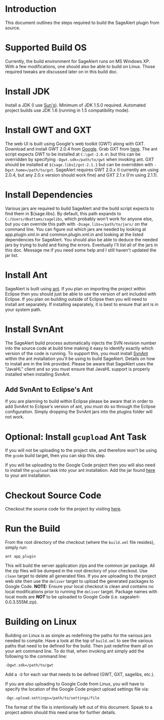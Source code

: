 

# Introduction #

This document outlines the steps required to build the SageAlert plugin from source.

# Supported Build OS #

Currently, the build environment for SageAlert runs on MS Windows XP.  With a few modifications, one should also be able to build on Linux.  Those required tweaks are discussed later on in this build doc.

# Install JDK #

Install a JDK (I use [Sun's](http://java.sun.com)).  Minimum of JDK 1.5.0 required.  Automated project builds use JDK 1.6 (running in 1.5 compatibility mode).

# Install GWT and GXT #

The web UI is built using Google's web toolkit (GWT) along with GXT.  Download and install GWT 2.0.4 from [Google](http://code.google.com/webtoolkit/).  Grab GXT from [here](http://www.sencha.com/products/gwt/).  The ant script expects GWT to be installed at `C:\gwt-2.0.4\` but this can be overridden by specifying `-Dgwt.sdk=/path/to/gwt` when invoking ant.  GXT should be installed at `${sage.libs}/gxt-2.1.1` but can be overridden with `-Dgxt.home=/path/to/gxt`.  SageAlert requires GWT 2.0.x (I currently am using 2.0.4, but any 2.0.x version should work fine) and GXT 2.1.x (I'm using 2.1.1).

# Install Dependencies #

Various jars are required to build SageAlert and the build script expects to find them in ${sage.libs}.  By default, this path expands to `C:/Users/dbattams/sagelibs`, which probably won't work for anyone else, but you can override this path with `-Dsage.libs=/path/to/jars/` on the command line.  You can figure out which jars are needed by looking at app.plugin.xml.in and common.plugin.xml.in and looking at the listed dependencies for SageAlert.  You should also be able to deduce the needed jars by trying to build and fixing the errors.  Eventually I'll list all of the jars in this doc.  Message me if you need some help and I still haven't updated the jar list.

# Install Ant #

SageAlert is built using [ant](http://ant.apache.org).  If you plan on importing the project within Eclipse then you should just be able to use the version of ant included with Eclipse.  If you plan on building outside of Eclipse then you will need to install ant separately.  If installing separately, it is best to ensure that ant is in your system path.

# Install SvnAnt #

The SageAlert build process automatically injects the SVN revision number into the source code at build time making it easy to identify exactly which version of the code is running.  To support this, you must install [SvnAnt](http://subclipse.tigris.org/svnant.html) within the ant installation you'll be using to build SageAlert.  Details on how to install are in the link provided.  Please be aware that SageAlert uses the "JavaHL" client and so you must ensure that JavaHL support is properly installed when installing SvnAnt.

## Add SvnAnt to Eclipse's Ant ##

If you are planning to build within Eclipse please be aware that in order to add SvnAnt to Eclipse's version of ant, you must do so through the Eclipse configuration.  Simply dropping the SvnAnt jars into the plugins folder will not work.

# Optional: Install `gcupload` Ant Task #

If you will not be uploading to the project site, and therefore won't be using the `gcode` build target, then you can skip this step.

If you will be uploading to the Google Code project then you will also need to install the `gcupload` task into your ant installation.  Add the jar found [here](http://code.google.com/p/ant-googlecode/) to your ant installation.

# Checkout Source Code #

Checkout the source code for the project by visiting [here](http://code.google.com/p/sagetv-addons/source/checkout).

# Run the Build #

From the root directory of the checkout (where the `build.xml` file resides), simply run:

`ant app_plugin`

This will build the server application zips and the common jar package.  All the zip files will be dumped in the root directory of your checkout.  Use `clean` target to delete all generated files.  If you are uploading to the project web site then use the `deliver` target to upload the generated packages to Google Code.  **NOTE:** Ensure your local checkout is clean and contains no local modifications prior to running the `deliver` target.  Package names with local mods are **_NOT_** to be uploaded to Google Code (i.e. sagealert-0.0.3.555M.zip).

# Building on Linux #

Building on Linux is as simple as redefining the paths for the various jars needed to compile.  Have a look at the top of `build.xml` to see the various paths that need to be defined for the build.  Then just redefine them all on your ant command line.  To do that, when invoking ant simply add the following to the command line:

`-Dgwt.sdk=/path/to/gwt`

Add a `-D` for each var that needs to be defined (GWT, GXT, sagelibs, etc.).

If you are also uploading to Google Code from Linux, you will have to specify the location of the Google Code project upload settings file via:

`-Dgc.upload.settings=/path/to/settings/file`

The format of the file is intentionally left out of this document.  Speak to a project admin should this need arise for further details.